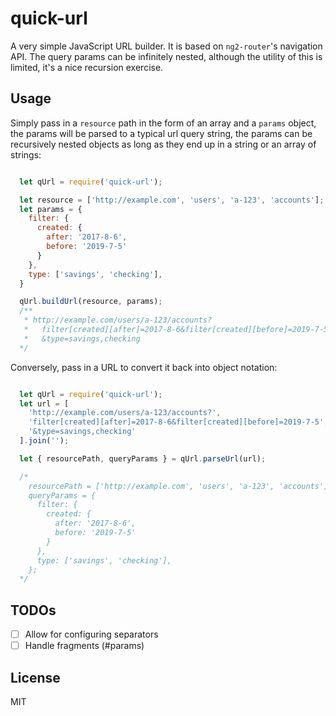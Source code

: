 # quick-url

A very simple JavaScript URL builder. It is based on `ng2-router`'s navigation API. The query params can be infinitely nested, although the utility of this is limited, it's a nice recursion exercise.

## Usage

Simply pass in a `resource` path in the form of an array and a `params` object, the params will be parsed to a typical url query string, the params can be recursively nested objects as long as they end up in a string or an array of strings:

```javascript

  let qUrl = require('quick-url');

  let resource = ['http://example.com', 'users', 'a-123', 'accounts'];
  let params = {
    filter: {
      created: {
        after: '2017-8-6',
        before: '2019-7-5'
      }
    },
    type: ['savings', 'checking'],
  }

  qUrl.buildUrl(resource, params);
  /**
   * http://example.com/users/a-123/accounts?
   *   filter[created][after]=2017-8-6&filter[created][before]=2019-7-5
   *   &type=savings,checking
  */

```

Conversely, pass in a URL to convert it back into object notation:

```javascript

  let qUrl = require('quick-url');
  let url = [
    'http://example.com/users/a-123/accounts?',
    'filter[created][after]=2017-8-6&filter[created][before]=2019-7-5',
    '&type=savings,checking'
  ].join('');

  let { resourcePath, queryParams } = qUrl.parseUrl(url);

  /*
    resourcePath = ['http://example.com', 'users', 'a-123', 'accounts'];
    queryParams = {
      filter: {
        created: {
          after: '2017-8-6',
          before: '2019-7-5'
        }
      },
      type: ['savings', 'checking'],
    };
  */

```

## TODOs

-[ ] Allow for configuring separators
-[ ] Handle fragments (#params)

## License

MIT
